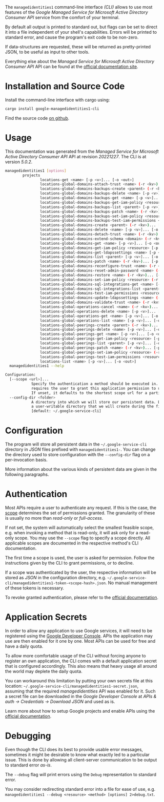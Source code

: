 <!---
DO NOT EDIT !
This file was generated automatically from 'src/generator/templates/cli/README.md.mako'
DO NOT EDIT !
-->
The `managedidentities1` command-line interface *(CLI)* allows to use most features of the *Google Managed Service for Microsoft Active Directory Consumer API* service from the comfort of your terminal.

By default all output is printed to standard out, but flags can be set to direct it into a file independent of your shell's
capabilities. Errors will be printed to standard error, and cause the program's exit code to be non-zero.

If data-structures are requested, these will be returned as pretty-printed JSON, to be useful as input to other tools.

Everything else about the *Managed Service for Microsoft Active Directory Consumer API* API can be found at the
[official documentation site](https://cloud.google.com/managed-microsoft-ad/).

# Installation and Source Code

Install the command-line interface with cargo using:

```bash
cargo install google-managedidentities1-cli
```

Find the source code [on github](https://github.com/Byron/google-apis-rs/tree/main/gen/managedidentities1-cli).

# Usage

This documentation was generated from the *Managed Service for Microsoft Active Directory Consumer API* API at revision *20221227*. The CLI is at version *5.0.2*.

```bash
managedidentities1 [options]
        projects
                locations-get <name> [-p <v>]... [-o <out>]
                locations-global-domains-attach-trust <name> (-r <kv>)... [-p <v>]... [-o <out>]
                locations-global-domains-backups-create <parent> (-r <kv>)... [-p <v>]... [-o <out>]
                locations-global-domains-backups-delete <name> [-p <v>]... [-o <out>]
                locations-global-domains-backups-get <name> [-p <v>]... [-o <out>]
                locations-global-domains-backups-get-iam-policy <resource> [-p <v>]... [-o <out>]
                locations-global-domains-backups-list <parent> [-p <v>]... [-o <out>]
                locations-global-domains-backups-patch <name> (-r <kv>)... [-p <v>]... [-o <out>]
                locations-global-domains-backups-set-iam-policy <resource> (-r <kv>)... [-p <v>]... [-o <out>]
                locations-global-domains-backups-test-iam-permissions <resource> (-r <kv>)... [-p <v>]... [-o <out>]
                locations-global-domains-create <parent> (-r <kv>)... [-p <v>]... [-o <out>]
                locations-global-domains-delete <name> [-p <v>]... [-o <out>]
                locations-global-domains-detach-trust <name> (-r <kv>)... [-p <v>]... [-o <out>]
                locations-global-domains-extend-schema <domain> (-r <kv>)... [-p <v>]... [-o <out>]
                locations-global-domains-get <name> [-p <v>]... [-o <out>]
                locations-global-domains-get-iam-policy <resource> [-p <v>]... [-o <out>]
                locations-global-domains-get-ldapssettings <name> [-p <v>]... [-o <out>]
                locations-global-domains-list <parent> [-p <v>]... [-o <out>]
                locations-global-domains-patch <name> (-r <kv>)... [-p <v>]... [-o <out>]
                locations-global-domains-reconfigure-trust <name> (-r <kv>)... [-p <v>]... [-o <out>]
                locations-global-domains-reset-admin-password <name> (-r <kv>)... [-p <v>]... [-o <out>]
                locations-global-domains-restore <name> (-r <kv>)... [-p <v>]... [-o <out>]
                locations-global-domains-set-iam-policy <resource> (-r <kv>)... [-p <v>]... [-o <out>]
                locations-global-domains-sql-integrations-get <name> [-p <v>]... [-o <out>]
                locations-global-domains-sql-integrations-list <parent> [-p <v>]... [-o <out>]
                locations-global-domains-test-iam-permissions <resource> (-r <kv>)... [-p <v>]... [-o <out>]
                locations-global-domains-update-ldapssettings <name> (-r <kv>)... [-p <v>]... [-o <out>]
                locations-global-domains-validate-trust <name> (-r <kv>)... [-p <v>]... [-o <out>]
                locations-global-operations-cancel <name> (-r <kv>)... [-p <v>]... [-o <out>]
                locations-global-operations-delete <name> [-p <v>]... [-o <out>]
                locations-global-operations-get <name> [-p <v>]... [-o <out>]
                locations-global-operations-list <name> [-p <v>]... [-o <out>]
                locations-global-peerings-create <parent> (-r <kv>)... [-p <v>]... [-o <out>]
                locations-global-peerings-delete <name> [-p <v>]... [-o <out>]
                locations-global-peerings-get <name> [-p <v>]... [-o <out>]
                locations-global-peerings-get-iam-policy <resource> [-p <v>]... [-o <out>]
                locations-global-peerings-list <parent> [-p <v>]... [-o <out>]
                locations-global-peerings-patch <name> (-r <kv>)... [-p <v>]... [-o <out>]
                locations-global-peerings-set-iam-policy <resource> (-r <kv>)... [-p <v>]... [-o <out>]
                locations-global-peerings-test-iam-permissions <resource> (-r <kv>)... [-p <v>]... [-o <out>]
                locations-list <name> [-p <v>]... [-o <out>]
  managedidentities1 --help

Configuration:
  [--scope <url>]...
            Specify the authentication a method should be executed in. Each scope
            requires the user to grant this application permission to use it.
            If unset, it defaults to the shortest scope url for a particular method.
  --config-dir <folder>
            A directory into which we will store our persistent data. Defaults to
            a user-writable directory that we will create during the first invocation.
            [default: ~/.google-service-cli]

```

# Configuration

The program will store all persistent data in the `~/.google-service-cli` directory in *JSON* files prefixed with `managedidentities1-`.  You can change the directory used to store configuration with the `--config-dir` flag on a per-invocation basis.

More information about the various kinds of persistent data are given in the following paragraphs.

# Authentication

Most APIs require a user to authenticate any request. If this is the case, the [scope][scopes] determines the 
set of permissions granted. The granularity of these is usually no more than *read-only* or *full-access*.

If not set, the system will automatically select the smallest feasible scope, e.g. when invoking a
method that is read-only, it will ask only for a read-only scope. 
You may use the `--scope` flag to specify a scope directly. 
All applicable scopes are documented in the respective method's CLI documentation.

The first time a scope is used, the user is asked for permission. Follow the instructions given 
by the CLI to grant permissions, or to decline.

If a scope was authenticated by the user, the respective information will be stored as *JSON* in the configuration
directory, e.g. `~/.google-service-cli/managedidentities1-token-<scope-hash>.json`. No manual management of these tokens
is necessary.

To revoke granted authentication, please refer to the [official documentation][revoke-access].

# Application Secrets

In order to allow any application to use Google services, it will need to be registered using the 
[Google Developer Console][google-dev-console]. APIs the application may use are then enabled for it
one by one. Most APIs can be used for free and have a daily quota.

To allow more comfortable usage of the CLI without forcing anyone to register an own application, the CLI
comes with a default application secret that is configured accordingly. This also means that heavy usage
all around the world may deplete the daily quota.

You can workaround this limitation by putting your own secrets file at this location: 
`~/.google-service-cli/managedidentities1-secret.json`, assuming that the required *managedidentities* API 
was enabled for it. Such a secret file can be downloaded in the *Google Developer Console* at 
*APIs & auth -> Credentials -> Download JSON* and used as is.

Learn more about how to setup Google projects and enable APIs using the [official documentation][google-project-new].


# Debugging

Even though the CLI does its best to provide usable error messages, sometimes it might be desirable to know
what exactly led to a particular issue. This is done by allowing all client-server communication to be 
output to standard error *as-is*.

The `--debug` flag will print errors using the `Debug` representation to standard error.

You may consider redirecting standard error into a file for ease of use, e.g. `managedidentities1 --debug <resource> <method> [options] 2>debug.txt`.


[scopes]: https://developers.google.com/+/api/oauth#scopes
[revoke-access]: http://webapps.stackexchange.com/a/30849
[google-dev-console]: https://console.developers.google.com/
[google-project-new]: https://developers.google.com/console/help/new/
